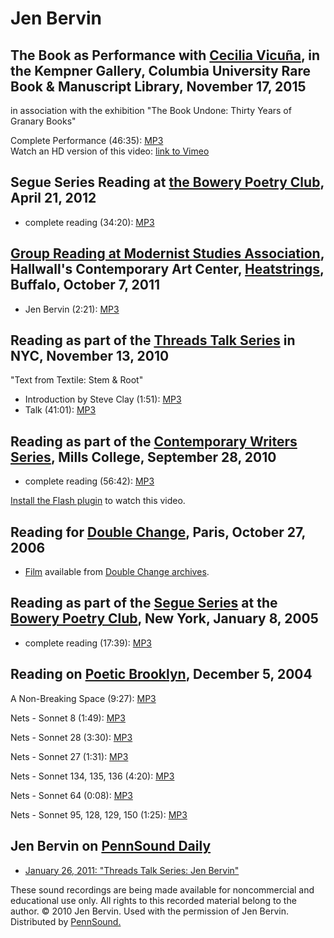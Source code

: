 Jen Bervin
==========

The Book as Performance with [Cecilia Vicuña](Vicuna.php), in the Kempner Gallery, Columbia University Rare Book & Manuscript Library, November 17, 2015
--------------------------------------------------------------------------------------------------------------------------------------------------------

in association with the exhibition "The Book Undone: Thirty Years of Granary Books"

Complete Performance (46:35): [MP3](https://media.sas.upenn.edu/pennsound/authors/Vicuna/Vicuna-Cecilia_Jen-Bervin_The-Book-as-Performance_11-17-2015.mp3)  
Watch an HD version of this video: [link to Vimeo](https://vimeo.com/147147578)

Segue Series Reading at [the Bowery Poetry Club](Segue-BPC.php#4-21-12), April 21, 2012
---------------------------------------------------------------------------------------

-   complete reading (34:20): [MP3](http://media.sas.upenn.edu/pennsound/authors/Bervin/Bervin-Jen_Segue-BPC_4-21-12.mp3)


[Group Reading at Modernist Studies Association](http://writing.upenn.edu/pennsound/x/Heatstrings.php#10-7-11), Hallwall's Contemporary Art Center, [Heatstrings](Heatstrings.php), Buffalo, October 7, 2011
------------------------------------------------------------------------------------------------------------------------------------------------------------------------------------------------------------

-   Jen Bervin (2:21): [MP3](http://media.sas.upenn.edu/pennsound/groups/Heatstrings/10-7-11/Bervin-Jen_01_Complete-Reading_Modernist-Studies-Association_Heatstrings_Buffalo_10-7-11.mp3)

Reading as part of the [Threads Talk Series](http://writing.upenn.edu/pennsound/x/Threads.php) in NYC, November 13, 2010
------------------------------------------------------------------------------------------------------------------------

"Text from Textile: Stem & Root"  

-   Introduction by Steve Clay (1:51): [MP3](http://media.sas.upenn.edu/pennsound/groups/Threads/Bervin/Bervin-Jan_Threads-Talk-Series_Intro_NYC_11-17-10.mp3)
-   Talk (41:01): [MP3](http://media.sas.upenn.edu/pennsound/groups/Threads/Bervin/Bervin-Jan_Threads-Series_Talk_NYC_11-17-10.mp3)

Reading as part of the [Contemporary Writers Series](http://writing.upenn.edu/pennsound/x/Mills-CWS.php), Mills College, September 28, 2010
-------------------------------------------------------------------------------------------------------------------------------------------

-   complete reading (56:42): [MP3](http://media.sas.upenn.edu/pennsound/authors/Bervin/9-28-10/Bervin-Jen_Complete-Recording_Contemporary-Writers-Series_Mills-College_9-28-10.mp3)

  

[Install the Flash plugin](http://get.adobe.com/flashplayer/) to watch this video.

Reading for [Double Change](http://writing.upenn.edu/pennsound/x/Double-Change.php), Paris, October 27, 2006
------------------------------------------------------------------------------------------------------------

-   [Film](http://doublechange.org/2006/10/27/27-10-06-jen-bervin-jerome-mauche-anna-moschovakis/) available from [Double Change archives](http://doublechange.org/archives/).

Reading as part of the [Segue Series](http://writing.upenn.edu/pennsound/x/Segue-BPC.html) at the [Bowery Poetry Club](http://www.bowerypoetry.com/), New York, January 8, 2005
-------------------------------------------------------------------------------------------------------------------------------------------------------------------------------

-   complete reading (17:39): [MP3](http://media.sas.upenn.edu/pennsound/authors/Bervin/Bervin-Jen_Segue_NY_1-8-05.mp3)

Reading on [Poetic Brooklyn](http://writing.upenn.edu/pennsound/x/Poetic-Brooklyn.html), December 5, 2004
---------------------------------------------------------------------------------------------------------

A Non-Breaking Space (9:27): [MP3](http://media.sas.upenn.edu/pennsound/authors/Bervin/Bervin-Jen_01_Non-Breaking-Space_Poetic-Brklyn_12-05-04.mp3)

Nets - Sonnet 8 (1:49): [MP3](http://media.sas.upenn.edu/pennsound/authors/Bervin/Bervin-Jen_02_Nets-Sonnet-8_Poetic-Brklyn_12-05-04.mp3)

Nets - Sonnet 28 (3:30): [MP3](http://media.sas.upenn.edu/pennsound/authors/Bervin/Bervin-Jen_03_Nets-Sonnet-28_Poetic-Brklyn_12-05-04.mp3)

Nets - Sonnet 27 (1:31): [MP3](http://media.sas.upenn.edu/pennsound/authors/Bervin/Bervin-Jen_04_Nets-Sonnet-27_Poetic-Brklyn_12-05-04.mp3)

Nets - Sonnet 134, 135, 136 (4:20): [MP3](http://media.sas.upenn.edu/pennsound/authors/Bervin/Bervin-Jen_05_Nets-Sonnet-134-etc_Poetic-Brklyn_12-05-04.mp3)

Nets - Sonnet 64 (0:08): [MP3](http://media.sas.upenn.edu/pennsound/authors/Bervin/Bervin-Jen_06_Nets-Sonnet-64_Poetic-Brklyn_12-05-04.mp3)

Nets - Sonnet 95, 128, 129, 150 (1:25): [MP3](http://media.sas.upenn.edu/pennsound/authors/Bervin/Bervin-Jen_07_Nets-Sonnet-95-etc_Poetic-Brklyn_12-05-04.mp3)

  

Jen Bervin on [PennSound Daily](http://writing.upenn.edu/pennsound/daily)
-------------------------------------------------------------------------

-   [January 26, 2011: "Threads Talk Series: Jen Bervin"](http://writing.upenn.edu/pennsound/daily/201101.php#26_13:14)

These sound recordings are being made available for noncommercial and educational use only.
All rights to this recorded material belong to the author. © 2010 Jen Bervin.
Used with the permission of Jen Bervin. Distributed by [PennSound.](../index.html)
